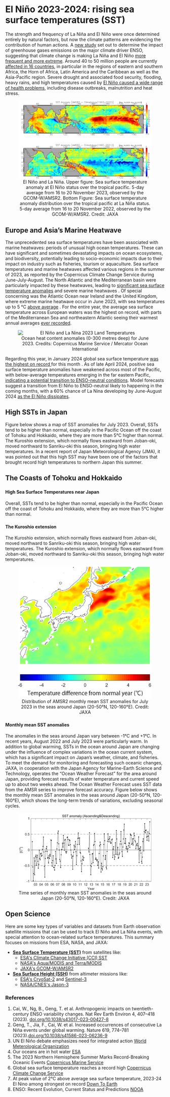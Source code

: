 # El Niño 2023-2024: rising sea surface temperatures (SST)

The strength and frequency of La Niña and El Niño were once determined entirely by natural factors, but now the climate patterns are evidencing the contribution of human actions.  A [new study](https://www.nature.com/articles/s43017-023-00427-8 ) set out to determine the impact of greenhouse gases emissions on the major climate driver ENSO, suggesting that climate change is making La Niña and El Niño [more frequent and more extreme](https://www.nature.com/articles/s41586-023-06236-9 ). Around 40 to 50 million people are currently [affected in 16 countries](https://wmo.int/media/news/un-el-nino-debate-emphasizes-need-integrated-action ), in particular in the regions of eastern and southern Africa, the Horn of Africa, Latin America and the Caribbean as well as the Asia-Pacific region. Severe drought and associated food security, flooding, heavy rains, and high temperatures caused by [El Niño caused a wide range of health problems](https://www.esa.int/Applications/Observing_the_Earth/Our_oceans_are_in_hot_water ), including disease outbreaks, malnutrition and heat stress.


<figure style="text-align: center;">
    <img src="https://raw.githubusercontent.com/eurodatacube/eodash-assets/main/stories/el_nino_SST/La_nina_2022_vs_El_nino_2023.png"
         alt="El Niño and La Nina 2023 Land Temperatures" 
         style="display: block; margin: 0 auto;">
    <figcaption>
        El Niño and La Niña. Upper figure: Sea surface temperature anomaly at El Niño status over the tropical pacific. 5-day average from 16 to 20 November 2023, observed by the GCOM-W/AMSR2. Bottom Figure: Sea surface temperature anomaly distribution over the tropical pacific at La Niña status. 5-day average from 16 to 20 November 2022, observed by the GCOM-W/AMSR2. Credit: JAXA
    </figcaption>
</figure>


## Europe and Asia’s Marine Heatwave
The unprecedented sea surface temperatures have been associated with marine heatwaves: periods of unusual high ocean temperatures. These can have significant and sometimes devastating impacts on ocean ecosystems, and biodiversity, potentially leading to socio-economic impacts due to their impact on industry such as fisheries, tourism or aquaculture. Sea surface temperatures and marine heatwaves affected various regions in the summer of 2023, as reported by the Copernicus Climate Change Service during June-July-August. 
The North Atlantic and the Mediterranean basin were particularly impacted by these heatwaves, leading to [significant sea surface temperature anomalies](https://marine.copernicus.eu/news/2023-northern-hemisphere-summer-record-breaking-oceanic-events ) and severe marine heatwaves . 
Of special concerning was the Atlantic Ocean near Ireland and the United Kingdom, where extreme marine heatwave occur in June 2023, with sea temperatures up to 5 °C [above average](https://climate.copernicus.eu/global-sea-surface-temperature-reaches-record-high ) . For the entire year, the average sea surface temperature across European waters was the highest on record, with parts of the Mediterranean Sea and northeastern Atlantic seeing their warmest annual averages [ever recorded](https://climate.copernicus.eu/global-sea-surface-temperature-reaches-record-high ). 
<figure style="text-align: center;">
    <img src="https://marine.copernicus.eu/sites/default/files/media/image/2023-09/Ocean%20heat%20content%20june%202023.png" 
         alt="El Niño and La Nina 2023 Land Temperatures" 
         style="display: block; margin: 0 auto;">
    <figcaption>
     Ocean heat content anomalies (0-300 metres deep) for June 2023. Credits: Copernicus Marine Service / Mercator Ocean International
    </figcaption>
</figure>


Regarding this year, in January 2024 global sea surface temperature [was the highest on record ](https://www.downtoearth.org.in/news/climate-change/at-peak-value-of-2-c-above-average-sea-surface-temperature-2023-24-el-nino-among-strongest-on-record-94825 )for this month . As of late April 2024, positive sea surface temperature anomalies have weakened across most of the Pacific, with below-average temperatures emerging in the far eastern Pacific, [indicating a potential transition to ENSO-neutral conditions](https://www.cpc.ncep.noaa.gov/products/analysis_monitoring/lanina/enso_evolution-status-fcsts-web.pdf ).  Model forecasts suggest a transition from El Niño to ENSO-neutral likely to happening in the coming months, with a 60% chance of La Nina developing by June-August 2024 [as the El Niño dissipates](https://www.cpc.ncep.noaa.gov/products/analysis_monitoring/lanina/enso_evolution-status-fcsts-web.pdf ).




## High SSTs in Japan
Figure below shows a map of SST anomalies for July 2023. Overall, SSTs tend to be higher than normal, especially in the Pacific Ocean off the coast of Tohoku and Hokkaido, where they are more than 5°C higher than normal. The Kuroshio extension, which normally flows eastward from Joban-oki, moved northward to Sanriku-oki this season, bringing high water temperatures. In a recent report of Japan Meteorological Agency (JMA), it was pointed out that this high SST may have been one of the factors that brought record high temperatures to northern Japan this summer.





## The Coasts of Tohoku and Hokkaido  <!--{ as="eox-map" mode="tour" }-->

### <!--{ layers='[{"type":"Tile","properties":{"id":"osm"},"source":{"type":"OSM"}}]' center=[160,35] zoom="5" animationOptions="{duration:500}" }-->
#### High Sea Surface Temperatures near Japan
Overall, SSTs tend to be higher than normal, especially in the Pacific Ocean off the coast of Tohoku and Hokkaido, where they are more than 5°C higher than normal.

### <!--{ layers='[{"type":"Tile","properties":{"id":"osm"},"source":{"type":"OSM"}}]' center=[140,38] zoom="6" animationOptions="{duration:500}" }-->
#### The Kuroshio extension
 The Kuroshio extension, which normally flows eastward from Joban-oki, moved northward to Sanriku-oki this season, bringing high water temperatures. 
 The Kuroshio extension, which normally flows eastward from Joban-oki, moved northward to Sanriku-oki this season, bringing high water temperatures. 
<figure style="text-align: center;">
    <img src="https://raw.githubusercontent.com/eurodatacube/eodash-assets/main/stories/el_nino_SST/temp-difference.png" 
         alt="El Niño and La Nina 2023 Land Temperatures" 
         style="display: block; margin: 0 auto;">
    <figcaption>
       Distribution of AMSR2 monthly mean SST anomalies for July 2023 in the seas around Japan (20-50°N, 120-160°E). Credit: JAXA
    </figcaption>
</figure>



### <!--{ layers='[{"type":"Tile","properties":{"id":"osm"},"source":{"type":"OSM"}}]' center=[143,42] zoom="8" animationOptions="{duration:500}" }-->
#### Monthly mean SST anomalies
 The anomalies in the seas around Japan vary between -1°C and +1°C. In recent years, August 2022 and July 2023 were particularly warm.
In addition to global warming, SSTs in the ocean around Japan are changing under the influence of complex variations in the ocean current system, which has a significant impact on Japan’s weather, climate, and fisheries. To meet the demand for monitoring and forecasting such oceanic changes, JAXA, in cooperation with the Japan Agency for Marine-Earth Science and Technology, operates the “Ocean Weather Forecast” for the area around Japan, providing forecast results of water temperature and current speed up to about two weeks ahead. The Ocean Weather Forecast uses SST data from the AMSR series to improve forecast accuracy. Figure below shows the monthly mean SST anomalies in the seas around Japan (20-50°N, 120-160°E), which shows the long-term trends of variations, excluding seasonal cycles. 

<figure style="text-align: center;">
    <img src="https://raw.githubusercontent.com/eurodatacube/eodash-assets/main/stories/el_nino_SST/sst_anomaly.png" 
         alt="El Niño and La Nina 2023 Land Temperatures" 
         style="display: block; margin: 0 auto;">
    <figcaption>
       Time series of monthly mean SST anomalies in the seas around Japan (20-50°N, 120-160°E). Credit: JAXA
    </figcaption>
</figure>

## Open Science 

<p>Here are some key types of variables and datasets from Earth observation satellite missions that can be used to track El Niño and La Niña events, with special attention to ocean-related surface temperatures. This summary focuses on missions from ESA, NASA, and JAXA:</p>

 <ul>
        <li><strong><a href="https://www.eumetsat.int/website/home/Data/DataOverview/SeaSurfaceTemperature/index.html">Sea Surface Temperature (SST)</a></strong> from satellites like:
            <ul>
                <li><a href="https://climate.esa.int/en/overview/sea-surface-temperature/">ESA's Climate Change Initiative (CCI) SST</a></li>
                <li><a href="https://modis.gsfc.nasa.gov/data/dataprod/mod28.php">NASA's Aqua/MODIS and Terra/MODIS</a></li>
                <li><a href="https://www.jaxa.jp/projects/sat/gcom_w1">JAXA's GCOM-W/AMSR2</a></li>
            </ul>
        </li>
        <li><strong><a href="https://earth.esa.int/eogateway/missions/cryosat">Sea Surface Height (SSH)</a></strong> from altimeter missions like:
            <ul>
                <li><a href="https://earth.esa.int/eogateway/missions/cryosat">ESA's CryoSat-2</a> and <a href="https://sentinels.copernicus.eu/web/sentinel/missions/sentinel-3">Sentinel-3</a></li>
                <li><a href="https://sealevel.jpl.nasa.gov/missions/jason-3/">NASA/CNES's Jason-3</a></li>
            </ul>
        </li>
     </li>
            </ul>
        </li>



### References 

1. Cai, W., Ng, B., Geng, T. et al. Anthropogenic impacts on twentieth-century ENSO variability changes. Nat Rev Earth Environ 4, 407–418 (2023). [doi.org/10.1038/s43017-023-00427-8](https://www.nature.com/articles/s43017-023-00427-8#citeas)
2. Geng, T., Jia, F., Cai, W. et al. Increased occurrences of consecutive La Niña events under global warming. Nature 619, 774–781 (2023).[doi.org/10.1038/s41586-023-06236-9](https://www.nature.com/articles/s41586-023-06236-9#citeas)
3. UN El Niño debate emphasizes need for integrated action [World Meterological Organization](https://wmo.int/media/news/un-el-nino-debate-emphasizes-need-integrated-action)
4. Our oceans are in hot water [ESA](https://www.esa.int/Applications/Observing_the_Earth/Our_oceans_are_in_hot_water)
5. The 2023 Northern Hemisphere Summer Marks Record-Breaking Oceanic Events [Copernicus Marine Service](https://marine.copernicus.eu/news/2023-northern-hemisphere-summer-record-breaking-oceanic-events)
6. Global sea surface temperature reaches a record high [Copernicus Climate Change Service](https://climate.copernicus.eu/global-sea-surface-temperature-reaches-record-high)
7. At peak value of 2°C above average sea surface temperature, 2023-24 El Nino among strongest on record [Down To Earth](https://www.downtoearth.org.in/climate-change/at-peak-value-of-2-c-above-average-sea-surface-temperature-2023-24-el-nino-among-strongest-on-record-94825)
8. ENSO: Recent Evolution, Current Status and Predictions [NOOA](https://www.cpc.ncep.noaa.gov/products/analysis_monitoring/lanina/enso_evolution-status-fcsts-web.pdf)





